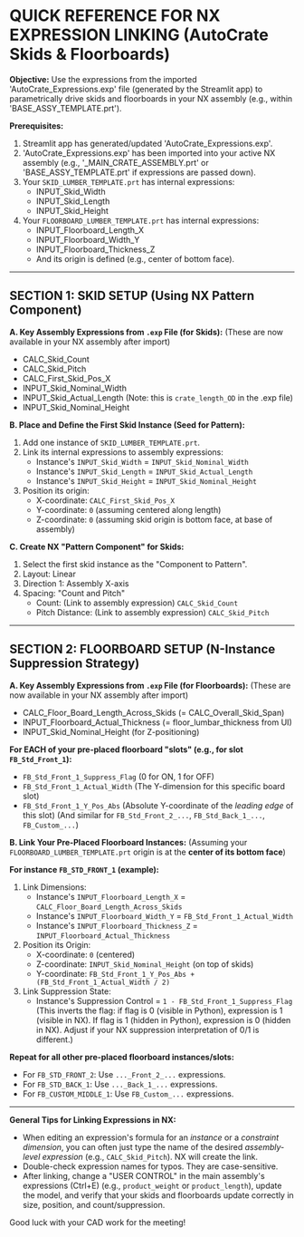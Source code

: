 QUICK REFERENCE FOR NX EXPRESSION LINKING (AutoCrate Skids & Floorboards)
=========================================================================

**Objective:** Use the expressions from the imported 'AutoCrate_Expressions.exp' file
(generated by the Streamlit app) to parametrically drive skids and floorboards
in your NX assembly (e.g., within 'BASE_ASSY_TEMPLATE.prt').

**Prerequisites:**
1. Streamlit app has generated/updated 'AutoCrate_Expressions.exp'.
2. 'AutoCrate_Expressions.exp' has been imported into your active NX assembly
   (e.g., '_MAIN_CRATE_ASSEMBLY.prt' or 'BASE_ASSY_TEMPLATE.prt' if expressions are passed down).
3. Your `SKID_LUMBER_TEMPLATE.prt` has internal expressions:
   - INPUT_Skid_Width
   - INPUT_Skid_Length
   - INPUT_Skid_Height
4. Your `FLOORBOARD_LUMBER_TEMPLATE.prt` has internal expressions:
   - INPUT_Floorboard_Length_X
   - INPUT_Floorboard_Width_Y
   - INPUT_Floorboard_Thickness_Z
   - And its origin is defined (e.g., center of bottom face).

-------------------------------------------------------------------------
SECTION 1: SKID SETUP (Using NX Pattern Component)
-------------------------------------------------------------------------

**A. Key Assembly Expressions from `.exp` File (for Skids):**
   (These are now available in your NX assembly after import)
   - CALC_Skid_Count
   - CALC_Skid_Pitch
   - CALC_First_Skid_Pos_X
   - INPUT_Skid_Nominal_Width
   - INPUT_Skid_Actual_Length  (Note: this is `crate_length_OD` in the .exp file)
   - INPUT_Skid_Nominal_Height

**B. Place and Define the First Skid Instance (Seed for Pattern):**
   1. Add one instance of `SKID_LUMBER_TEMPLATE.prt`.
   2. Link its internal expressions to assembly expressions:
      - Instance's `INPUT_Skid_Width`   = `INPUT_Skid_Nominal_Width`
      - Instance's `INPUT_Skid_Length`  = `INPUT_Skid_Actual_Length`
      - Instance's `INPUT_Skid_Height`  = `INPUT_Skid_Nominal_Height`
   3. Position its origin:
      - X-coordinate: `CALC_First_Skid_Pos_X`
      - Y-coordinate: `0` (assuming centered along length)
      - Z-coordinate: `0` (assuming skid origin is bottom face, at base of assembly)

**C. Create NX "Pattern Component" for Skids:**
   1. Select the first skid instance as the "Component to Pattern".
   2. Layout: Linear
   3. Direction 1: Assembly X-axis
   4. Spacing: "Count and Pitch"
      - Count: (Link to assembly expression) `CALC_Skid_Count`
      - Pitch Distance: (Link to assembly expression) `CALC_Skid_Pitch`

-------------------------------------------------------------------------
SECTION 2: FLOORBOARD SETUP (N-Instance Suppression Strategy)
-------------------------------------------------------------------------

**A. Key Assembly Expressions from `.exp` File (for Floorboards):**
   (These are now available in your NX assembly after import)
   - CALC_Floor_Board_Length_Across_Skids (= CALC_Overall_Skid_Span)
   - INPUT_Floorboard_Actual_Thickness   (= floor_lumbar_thickness from UI)
   - INPUT_Skid_Nominal_Height          (for Z-positioning)

   **For EACH of your pre-placed floorboard "slots" (e.g., for slot `FB_Std_Front_1`):**
   - `FB_Std_Front_1_Suppress_Flag`    (0 for ON, 1 for OFF)
   - `FB_Std_Front_1_Actual_Width`     (The Y-dimension for this specific board slot)
   - `FB_Std_Front_1_Y_Pos_Abs`        (Absolute Y-coordinate of the *leading edge* of this slot)
   (And similar for `FB_Std_Front_2_...`, `FB_Std_Back_1_...`, `FB_Custom_...`)

**B. Link Your Pre-Placed Floorboard Instances:**
   (Assuming your `FLOORBOARD_LUMBER_TEMPLATE.prt` origin is at the **center of its bottom face**)

   **For instance `FB_STD_FRONT_1` (example):**
   1. Link Dimensions:
      - Instance's `INPUT_Floorboard_Length_X`    = `CALC_Floor_Board_Length_Across_Skids`
      - Instance's `INPUT_Floorboard_Width_Y`   = `FB_Std_Front_1_Actual_Width`
      - Instance's `INPUT_Floorboard_Thickness_Z` = `INPUT_Floorboard_Actual_Thickness`
   2. Position its Origin:
      - X-coordinate: `0` (centered)
      - Z-coordinate: `INPUT_Skid_Nominal_Height` (on top of skids)
      - Y-coordinate: `FB_Std_Front_1_Y_Pos_Abs + (FB_Std_Front_1_Actual_Width / 2)`
   3. Link Suppression State:
      - Instance's Suppression Control = `1 - FB_Std_Front_1_Suppress_Flag`
        (This inverts the flag: if flag is 0 (visible in Python), expression is 1 (visible in NX).
         If flag is 1 (hidden in Python), expression is 0 (hidden in NX). Adjust if your NX suppression interpretation of 0/1 is different.)

   **Repeat for all other pre-placed floorboard instances/slots:**
   - For `FB_STD_FRONT_2`: Use `..._Front_2_...` expressions.
   - For `FB_STD_BACK_1`: Use `..._Back_1_...` expressions.
   - For `FB_CUSTOM_MIDDLE_1`: Use `FB_Custom_...` expressions.

-------------------------------------------------------------------------

**General Tips for Linking Expressions in NX:**
- When editing an expression's formula for an *instance* or a *constraint dimension*, you can often just type the name of the desired *assembly-level expression* (e.g., `CALC_Skid_Pitch`). NX will create the link.
- Double-check expression names for typos. They are case-sensitive.
- After linking, change a "USER CONTROL" in the main assembly's expressions (Ctrl+E) (e.g., `product_weight` or `product_length`), update the model, and verify that your skids and floorboards update correctly in size, position, and count/suppression.

Good luck with your CAD work for the meeting!
